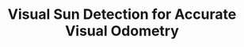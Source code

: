 ---
title: Visual Sun Detection for Accurate Visual Odometry
order: 2
img: /assets/img/mln.png
publications:
  - date: 2017-09-30
    title: "Inferring Sun Direction to Improve Visual Odometry: A Deep Learning Approach"
    authors: "Valentin Peretroukhin*, Lee Clement* and Jonathan Kelly"
    venue: "International Journal of Robotics Research (IJRR), Special Issue on Experimental Robotics, 2017, <i>to appear</i>"
    note: "*Equal contribution"
  
  - date: 2017-05-29
    title: "Reducing Drift in Visual Odometry by Inferring Sun Direction using a Bayesian Convolutional Neural Network"
    authors: "Valentin Peretroukhin*, Lee Clement* and Jonathan Kelly"
    venue: "In Proceedings of the IEEE International Conference on Robotics and Automation (ICRA), Singapore, 29 May - 3 June 2017"
    note: "*Equal contribution"
    links:
        doi: //dx.doi.org/10.1109/ICRA.2017.7989235
        preprint: //arxiv.org/pdf/1609.05993
        code: //github.com/utiasSTARS/sun-bcnn
        slides: /assets/docs/icra2017_sunbcnn_slides.pdf
        poster: /assets/docs/icra2017_sunbcnn_poster.pdf
        video: //youtu.be/c5XTrq3a2tE
  
  - date: 2016-10-03
    title: "Improving the Accuracy of Stereo Visual Odometry Using Visual Illumination Estimation"
    authors: "Lee Clement, Valentin Peretroukhin, and Jonathan Kelly"
    venue: "In Proceedings of the 2016 International Symposium on Experimental Robotics (ISER), Tokyo, Japan, 3 - 6 October 2016"
    award: "Toyota Student Participation Award, Invited to IJRR Special Issue"
    links:
        doi: //dx.doi.org/10.1007/978-3-319-50115-4_36
        preprint: //arxiv.org/pdf/1609.04705
        slides: /assets/docs/iser2016_sunVO_slides.pdf
---